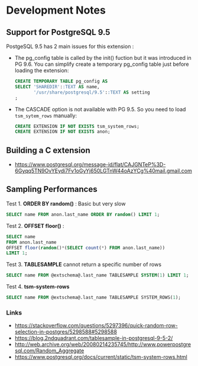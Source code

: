Development Notes
===============================================================================

Support for PostgreSQL 9.5
-------------------------------------------------------------------------------

PostgeSQL 9.5 has 2 main issues for this extension :


* The pg_config table is called by the init() fuction but it was introduced
  in PG 9.6. You can simplify create a temporary pg_config table just before
  loading the extension:

  ```sql
  CREATE TEMPORARY TABLE pg_config AS
  SELECT 'SHAREDIR'::TEXT AS name,
         '/usr/share/postgresql/9.5'::TEXT AS setting
  ;
  ```

* The CASCADE option is not available with PG 9.5. So you need to load
  `tsm_sytem_rows` manually:

  ```sql
  CREATE EXTENSION IF NOT EXISTS tsm_system_rows;
  CREATE EXTENSION IF NOT EXISTS anon;
  ```


Building a C extension
-------------------------------------------------------------------------------

* https://www.postgresql.org/message-id/flat/CAJGNTeP%3D-6Gyqq5TN9OvYEydi7Fv1oGyYj650LGTnW44oAzYCg%40mail.gmail.com

Sampling Performances
-------------------------------------------------------------------------------


Test 1.  **ORDER BY random()** : Basic but very slow

```SQL
SELECT name FROM anon.last_name ORDER BY random() LIMIT 1;
```

Test 2. **OFFSET floor()** :

```SQL
SELECT name
FROM anon.last_name
OFFSET floor(random()*(SELECT count(*) FROM anon.last_name))
LIMIT 1;
```

Test 3. **TABLESAMPLE** cannot return a specific number of rows

```SQL
SELECT name FROM @extschema@.last_name TABLESAMPLE SYSTEM(1) LIMIT 1;
```


Test 4. **tsm-system-rows**

```SQL
SELECT name FROM @extschema@.last_name TABLESAMPLE SYSTEM_ROWS(1);
```


### Links

* <https://stackoverflow.com/questions/5297396/quick-random-row-selection-in-postgres/5298588#5298588>
* <https://blog.2ndquadrant.com/tablesample-in-postgresql-9-5-2/>
* <http://web.archive.org/web/20080214235745/http://www.powerpostgresql.com/Random_Aggregate>
* <https://www.postgresql.org/docs/current/static/tsm-system-rows.html>
